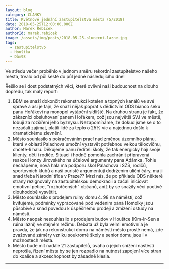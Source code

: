 ```yaml
---
layout: blog
category: CLANKY
title: Květnové jednání zastupitelstva města (5/2018)
date: 2018-05-25T12:00:00.000Z
author: Marek Řebíček
authorId: marek.rebicek
image: /assets/img/posts/2018-05-25-slunecni-lazne.jpg
tags:
  - zastupitelstvo
  - Houšťka
  - Dům98
---
```



Ve středu večer proběhlo v jednom směru rekordní zastupitelstvo našeho města, trvalo od půl šesté do půl jedné následujícího dne!

Řešilo se i dost podstatných věcí, které ovlivní naši budoucnost na dlouho dopředu, tak malý report:

1. BBM se snaží dokončit rekonstrukci kotelen a topných kanálů ve své správě a asi je fajn, že snaží nějak poprat s dědictvím ODS bianco šeku panu Hořákovi na monopol vytápění sídliště. Na druhou stranu je fakt, že zákazníci obsluhovaní panem Hořákem, což jsou největší SVJ ve městě, lobují za rozšíření jeho byznysu. Nezapomínáme, že dokud jsme se o to nezačali zajímat, platili lidé za teplo o 25% víc a najednou došlo k dramatickému zlevnění.
2. Město souhlasilo s pokračováním prací nad změnou územního plánu, která v oblasti Palachova umožní vystavět potřebnou velkou tělocvičnu, chcete-li halu. Děkujeme panu řediteli školy, že tak energicky hájí svoje klienty, děti i rodiče. Situaci i hodně pomohla zachránit připravená reakce Honzy Jirovského na účelové argumenty pana Adámka. Tohle nechápeme, nová hala má podporu škol Palachova i SZŠ, rodičů, sportovních klubů a naši puristé argumentují dodržením uliční čáry, má ji snad třeba Národní třída v Praze?? 
Mrzí nás, že po příkladu ODS některé strany rezignovaly na zastupitelskou demokracii a začali iniciovat emotivní petice, "rozhořčených" občanů, aniž by se snažily věci poctivě dlouhodobě vysvětlit. 
3. Město souhlasilo s prodejem ruiny domu č. 98 na náměstí, což kvitujeme, podmínky vypracované pod vedením pana Homolky jsou působivé a snad povedou k úspěšnému prodeji a zmizení ostudy na náměstí.
4. Město naopak nesouhlasilo s prodejem budov v Houštce (Kim-Ir-Sen a ruina lázní) ve stejném režimu. Debata už byla velmi emotivní a je pravda, že jak na rekonstrukci domu na náměstí město prostě nemá, zde zvažované záměry vzniku soukromé školy a senior domu jsou i v možnostech města.
5. Město bude mít nadále 21 zastupitelů, úvaha o jejich snížení naštěstí neprošla, řízení města by se jen rozpadlo na nutnost zapojení více stran do koalice a akceschopnost by zásadně klesla. 

- - -